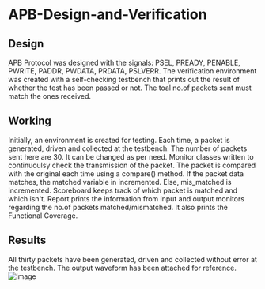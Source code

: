 # APB-Design-and-Verification

## Design
  APB Protocol was designed with the signals: PSEL, PREADY, PENABLE, PWRITE, PADDR, PWDATA, PRDATA, PSLVERR.
  The verification environment was created with a self-checking testbench that prints out the result of whether the test has been passed or not.
  The toal no.of packets sent must match the ones received.

## Working
   Initially, an environment is created for testing.
   Each time, a packet is generated, driven and collected at the testbench. The number of packets sent here are 30. It can be changed as per need.
   Monitor classes written to continuoulsy check the transmission of the packet.
   The packet is compared with the original each time using a compare() method. If the packet data matches, the matched variable in incremented. Else, mis_matched is incremented.
   Scoreboard keeps track of which packet is matched and which isn't.
   Report prints the information from input and output monitors regarding the no.of packets matched/mismatched. It also prints the Functional Coverage.

## Results
  All thirty packets have been generated, driven and collected without error at the testbench.
  The output waveform has been attached for reference.
  ![image](https://github.com/user-attachments/assets/e7c011e3-dc2a-479b-a583-235db5291e16)

